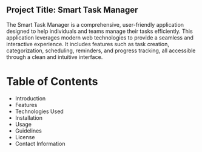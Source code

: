 ## Project Title: Smart Task Manager

The Smart Task Manager is a comprehensive, user-friendly application designed to help individuals and teams manage their tasks efficiently. This application leverages modern web technologies to provide a seamless and interactive experience. It includes features such as task creation, categorization, scheduling, reminders, and progress tracking, all accessible through a clean and intuitive interface.

# Table of Contents

- Introduction
- Features
- Technologies Used
- Installation
- Usage
- Guidelines
- License
- Contact Information


